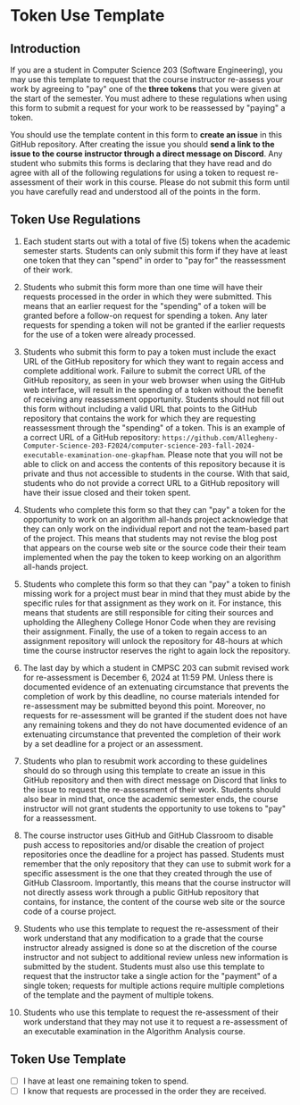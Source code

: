 # Token Use Template

## Introduction

If you are a student in Computer Science 203 (Software Engineering), you may use
this template to request that the course instructor re-assess your work by
agreeing to "pay" one of the **three tokens** that you were given at the start
of the semester. You must adhere to these regulations when using this form to
submit a request for your work to be reassessed by "paying" a token.

You should use the template content in this form to **create an issue** in this
GitHub repository. After creating the issue you should **send a link to the
issue to the course instructor through a direct message on Discord**. Any
student who submits this forms is declaring that they have read and do agree
with all of the following regulations for using a token to request re-assessment
of their work in this course. Please do not submit this form until you have
carefully read and understood all of the points in the form.

## Token Use Regulations

1) Each student starts out with a total of five (5) tokens when the academic
semester starts. Students can only submit this form if they have at least one
token that they can "spend" in order to "pay for" the reassessment of their
work.

2) Students who submit this form more than one time will have their requests processed in the order in which they were submitted. This means that an earlier request for the "spending" of a token will be granted before a follow-on request for spending a token. Any later requests for spending a token will not be granted if the earlier requests for the use of a token were already processed.

3) Students who submit this form to pay a token must include the exact URL of
the GitHub repository for which they want to regain access and complete
additional work. Failure to submit the correct URL of the GitHub repository, as
seen in your web browser when using the GitHub web interface, will result in the
spending of a token without the benefit of receiving any reassessment
opportunity. Students should not fill out this form without including a valid
URL that points to the GitHub repository that contains the work for which they
are requesting reassessment through the "spending" of a token. This is an
example of a correct URL of a GitHub repository:
`https://github.com/Allegheny-Computer-Science-203-F2024/computer-science-203-fall-2024-executable-examination-one-gkapfham`.
Please note that you will not be able to click on and access the contents of
this repository because it is private and thus not accessible to students in the
course. With that said, students who do not provide a correct URL to a GitHub
repository will have their issue closed and their token spent.

4) Students who complete this form so that they can "pay" a token for the
opportunity to work on an algorithm all-hands project acknowledge that they can
only work on the individual report and not the team-based part of the project.
This means that students may not revise the blog post that appears on the course
web site or the source code their their team implemented when the pay the token
to keep working on an algorithm all-hands project.

5) Students who complete this form so that they can "pay" a token to finish
missing work for a project must bear in mind that they must abide by the
specific rules for that assignment as they work on it. For instance, this means
that students are still responsible for citing their sources and upholding the
Allegheny College Honor Code when they are revising their assignment. Finally,
the use of a token to regain access to an assignment repository will unlock the
repository for 48-hours at which time the course instructor reserves the right
to again lock the repository.

6) The last day by which a student in CMPSC 203 can submit revised work for
re-assessment is December 6, 2024 at 11:59 PM. Unless there is documented
evidence of an extenuating circumstance that prevents the completion of work by
this deadline, no course materials intended for re-assessment may be submitted
beyond this point. Moreover, no requests for re-assessment will be granted if
the student does not have any remaining tokens and they do not have documented
evidence of an extenuating circumstance that prevented the completion of their
work by a set deadline for a project or an assessment.

7) Students who plan to resubmit work according to these guidelines should do so
through using this template to create an issue in this GitHub repository and
then with direct message on Discord that links to the issue to request the
re-assessment of their work. Students should also bear in mind that, once the
academic semester ends, the course instructor will not grant students the
opportunity to use tokens to "pay" for a reassessment.

8) The course instructor uses GitHub and GitHub Classroom to disable push access
to repositories and/or disable the creation of project repositories once the
deadline for a project has passed. Students must remember that the only
repository that they can use to submit work for a specific assessment is the one
that they created through the use of GitHub Classroom. Importantly, this means
that the course instructor will not directly assess work through a public GitHub
repository that contains, for instance, the content of the course web site or
the source code of a course project.

9) Students who use this template to request the re-assessment of their work
understand that any modification to a grade that the course instructor already
assigned is done so at the discretion of the course instructor and not subject
to additional review unless new information is submitted by the student.
Students must also use this template to request that the instructor take a
single action for the "payment" of a single token; requests for multiple actions
require multiple completions of the template and the payment of multiple tokens.

10) Students who use this template to request the re-assessment of their work
understand that they may not use it to request a re-assessment of an executable
examination in the Algorithm Analysis course.

## Token Use Template

- [ ] I have at least one remaining token to spend.
- [ ] I know that requests are processed in the order they are received.
